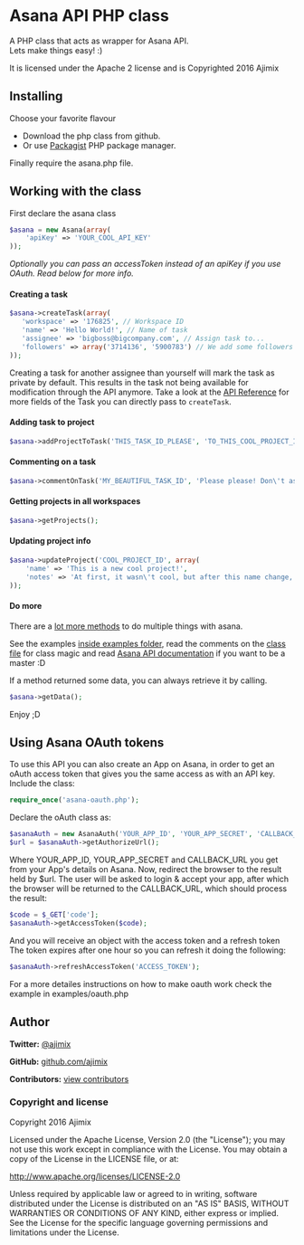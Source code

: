 # Asana API PHP class

A PHP class that acts as wrapper for Asana API.  
Lets make things easy! :)

It is licensed under the Apache 2 license and is Copyrighted 2016 Ajimix

## Installing

Choose your favorite flavour

- Download the php class from github.
- Or use [Packagist](https://packagist.org/packages/ajimix/asana-api-php-class) PHP package manager.

Finally require the asana.php file.

## Working with the class

First declare the asana class

```php
$asana = new Asana(array(
    'apiKey' => 'YOUR_COOL_API_KEY'
));
```

*Optionally you can pass an accessToken instead of an apiKey if you use OAuth. Read below for more info.*

#### Creating a task

```php
$asana->createTask(array(
   'workspace' => '176825', // Workspace ID
   'name' => 'Hello World!', // Name of task
   'assignee' => 'bigboss@bigcompany.com', // Assign task to...
   'followers' => array('3714136', '5900783') // We add some followers to the task... (this time by ID)
));
```

Creating a task for another assignee than yourself will mark the task as private by 
default. This results in the task not being available for modification through the 
API anymore. Take a look at the [API Reference](https://asana.com/developers/api-reference/tasks) 
for more fields of the Task you can directly pass to `createTask`.

#### Adding task to project

```php
$asana->addProjectToTask('THIS_TASK_ID_PLEASE', 'TO_THIS_COOL_PROJECT_ID');
```

#### Commenting on a task

```php
$asana->commentOnTask('MY_BEAUTIFUL_TASK_ID', 'Please please! Don\'t assign me this task!');
```

#### Getting projects in all workspaces

```php
$asana->getProjects();
```

#### Updating project info

```php
$asana->updateProject('COOL_PROJECT_ID', array(
    'name' => 'This is a new cool project!',
    'notes' => 'At first, it wasn\'t cool, but after this name change, it is!'
));
```

#### Do more

There are a [lot more methods](https://github.com/ajimix/asana-api-php-class/blob/master/asana.php) to do multiple things with asana.

See the examples [inside examples folder](https://github.com/ajimix/asana-api-php-class/tree/master/examples), read the comments on the [class file]((https://github.com/ajimix/asana-api-php-class/blob/master/asana.php)) for class magic and read [Asana API documentation](http://developer.asana.com/documentation/) if you want to be a master :D

If a method returned some data, you can always retrieve it by calling.

```php
$asana->getData();
```

Enjoy ;D

## Using Asana OAuth tokens

To use this API you can also create an App on Asana, in order to get an oAuth access token that gives you the same access as with an API key. Include the class:

```php
require_once('asana-oauth.php');
```

Declare the oAuth class as:

```php
$asanaAuth = new AsanaAuth('YOUR_APP_ID', 'YOUR_APP_SECRET', 'CALLBACK_URL');
$url = $asanaAuth->getAuthorizeUrl();
```

Where YOUR_APP_ID, YOUR_APP_SECRET and CALLBACK_URL you get from your App's details on Asana. Now, redirect the browser to the result held by $url. The user will be asked to login & accept your app, after which the browser will be returned to the CALLBACK_URL, which should process the result:

```php
$code = $_GET['code'];
$asanaAuth->getAccessToken($code);
```

And you will receive an object with the access token and a refresh token
The token expires after one hour so you can refresh it doing the following:

```php
$asanaAuth->refreshAccessToken('ACCESS_TOKEN');
```

For a more detailes instructions on how to make oauth work check the example in examples/oauth.php

## Author

**Twitter:** [@ajimix](http://twitter.com/ajimix)

**GitHub:** [github.com/ajimix](https://github.com/ajimix)

**Contributors:** [view contributors](https://github.com/ajimix/asana-api-php-class/graphs/contributors)


### Copyright and license

Copyright 2016 Ajimix

Licensed under the Apache License, Version 2.0 (the "License");
you may not use this work except in compliance with the License.
You may obtain a copy of the License in the LICENSE file, or at:

   http://www.apache.org/licenses/LICENSE-2.0

Unless required by applicable law or agreed to in writing, software
distributed under the License is distributed on an "AS IS" BASIS,
WITHOUT WARRANTIES OR CONDITIONS OF ANY KIND, either express or implied.
See the License for the specific language governing permissions and
limitations under the License.
